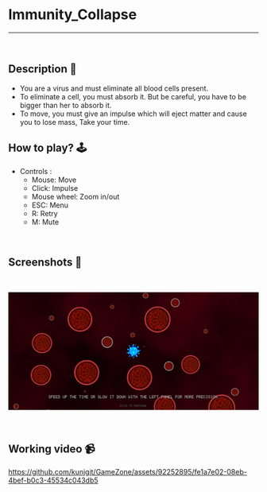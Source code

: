 # **Immunity_Collapse** 

---

<br>

## **Description 📃**
- You are a virus and must eliminate all blood cells present.
- To eliminate a cell, you must absorb it. But be careful, you have to be bigger than her to absorb it.
- To move, you must give an impulse which will eject matter and cause you to lose mass, Take your time.

## **How to play? 🕹️**
- Controls :
	- Mouse: Move
	- Click: Impulse
	- Mouse wheel: Zoom in/out
	- ESC: Menu
	- R: Retry
	- M: Mute
<br>

## **Screenshots 📸**

<br>

![image](../../assets/images/Immunity_Collapse.jpg)

<br>


## **Working video 📹**

https://github.com/kunjgit/GameZone/assets/92252895/fe1a7e02-08eb-4bef-b0c3-45534c043db5
